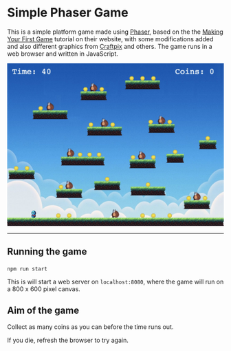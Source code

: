 # Simple Phaser Game

This is a simple platform game made using [Phaser](https://phaser.io/), based on the the [Making Your First Game](https://phaser.io/tutorials/making-your-first-phaser-3-game/part1) tutorial on their website, with some modifications added and also different graphics from [Craftpix](https://craftpix.net) and others. The game runs in a web browser and written in JavaScript.

<img src="assets/game-screenshot.jpg" alt="Screenshot of the game" width="600"/>

-------

## Running the game

`npm run start`

This is will start a web server on `localhost:8080`, where the game will run on a 800 x 600 pixel canvas.

## Aim of the game

Collect as many coins as you can before the time runs out.

If you die, refresh the browser to try again.